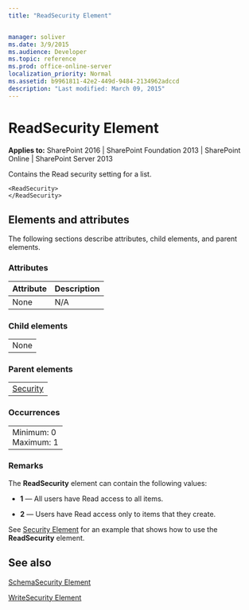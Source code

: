```yaml
---
title: "ReadSecurity Element"


manager: soliver
ms.date: 3/9/2015
ms.audience: Developer
ms.topic: reference
ms.prod: office-online-server
localization_priority: Normal
ms.assetid: b9961811-42e2-449d-9484-2134962adccd
description: "Last modified: March 09, 2015"
---
```


# ReadSecurity Element

 
  
 **Applies to:** SharePoint 2016 | SharePoint Foundation 2013 | SharePoint Online | SharePoint Server 2013
  
Contains the Read security setting for a list.
  
```
<ReadSecurity>
</ReadSecurity>
```

## Elements and attributes

The following sections describe attributes, child elements, and parent elements.

### Attributes

|**Attribute**|**Description**|
|:-----|:-----|
|None  <br/> |N/A  <br/> |
   
### Child elements

||
|:-----|
|None |
   
### Parent elements

||
|:-----|
|[Security](security-element.md)|
   
### Occurrences

||
|:-----|
|Minimum: 0  <br/> Maximum: 1  <br/> |
   
### Remarks

The **ReadSecurity** element can contain the following values: 
  
- **1** — All users have Read access to all items. 
    
- **2** — Users have Read access only to items that they create. 
    
See [Security Element](security-element.md) for an example that shows how to use the **ReadSecurity** element. 
  
## See also



[SchemaSecurity Element](schemasecurity-element.md)
  
[WriteSecurity Element](writesecurity-element.md)

